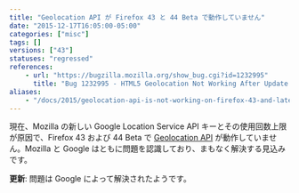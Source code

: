 ```yaml
---
title: "Geolocation API が Firefox 43 と 44 Beta で動作していません"
date: "2015-12-17T16:05:00-05:00"
categories: ["misc"]
tags: []
versions: ["43"]
statuses: "regressed"
references:
    - url: "https://bugzilla.mozilla.org/show_bug.cgi?id=1232995"
      title: "Bug 1232995 - HTML5 Geolocation Not Working After Update to version 43"
aliases:
    - "/docs/2015/geolocation-api-is-not-working-on-firefox-43-and-later/"
---
```

現在、Mozilla の新しい Google Location Service API キーとその使用回数上限が原因で、Firefox 43 および 44 Beta で [Geolocation API](https://developer.mozilla.org/en-US/docs/Web/API/Geolocation) が動作していません。Mozilla と Google はともに問題を認識しており、まもなく解決する見込みです。

**更新**: 問題は Google によって解決されたようです。
